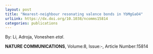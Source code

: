 ```yaml
---
layout: post
title: "Nearest-neighbour resonating valence bonds in YbMgGaO4"
urlLink: https://dx.doi.org/10.1038/ncomms15814
categories: publications
---
```

By: Li, Adroja, Voneshen *etal*.

**NATURE COMMUNICATIONS**, Volume:8, Issue:-, Article Number:15814

